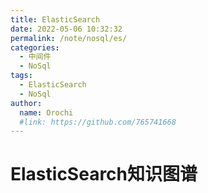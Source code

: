 ```yaml
---
title: ElasticSearch
date: 2022-05-06 10:32:32
permalink: /note/nosql/es/
categories:
  - 中间件
  - NoSql
tags:
  - ElasticSearch
  - NoSql
author: 
  name: Orochi
  #link: https://github.com/765741668
---
```

# ElasticSearch知识图谱
